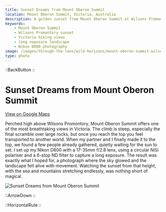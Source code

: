 ```yaml
---
title: Sunset Dreams from Mount Oberon Summit
location: Mount Oberon Summit, Victoria, Australia
description: A golden sunset from Mount Oberon Summit at Wilsons Promontory, captured with a Nikon D800 and long exposure for a dreamy coastal view.
keywords:
    - Mount Oberon Summit
    - Wilsons Promontory sunset
    - Victoria hiking views
    - long exposure landscape
    - Nikon D800 photography
image: /images/through-the-lens/wild-horizons/mount-oberon-summit-wilsons-promontory.jpg
type: photo
---
```


::BackButton
::

# Sunset Dreams from Mount Oberon Summit

<a href="https://www.google.com/maps/search/?api=1&query=Mount+Oberon+Summit,+Victoria,+Australia" target="_blank" rel="noopener noreferrer">View on Google Maps</a>

Perched high above Wilsons Promontory, Mount Oberon Summit offers one of the most breathtaking views in Victoria. The climb is steep, especially the final scramble over large rocks, but once you reach the top you feel transported to another world. When my partner and I finally made it to the top, we found a few people already gathered, quietly waiting for the sun to set. I set up my Nikon D800 with a 17-35mm f/2.8 lens, using a circular NiSi polariser and a 6-stop ND filter to capture a long exposure. The result was exactly what I hoped for, a photograph where the sky glowed and the landscape felt alive with movement. Watching the sunset from that height, with the sea and mountains stretching endlessly, was nothing short of magical.

![Sunset Dreams from Mount Oberon Summit](/images/through-the-lens/wild-horizons/mount-oberon-summit-wilsons-promontory.jpg)

<div class="mb-8"></div>

::ArrowDown
::

<div class="mb-8"></div>

::HorizontalRule
::
